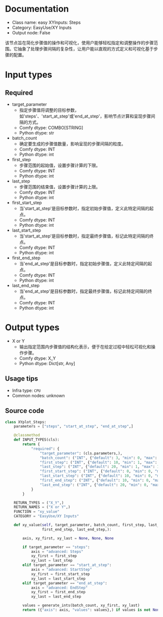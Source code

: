 
# Documentation
- Class name: easy XYInputs: Steps
- Category: EasyUse/XY Inputs
- Output node: False

该节点旨在简化步骤值的操作和可视化，使用户能够轻松指定和调整操作的步骤范围。它抽象了处理步骤间隔的复杂性，让用户能以直观的方式定义和可视化基于步骤的配置。

# Input types
## Required
- target_parameter
    - 指定步骤值将调整的目标参数，如'steps'、'start_at_step'或'end_at_step'，影响节点计算和呈现步骤间隔的方式。
    - Comfy dtype: COMBO[STRING]
    - Python dtype: str
- batch_count
    - 确定要生成的步骤值数量，影响呈现的步骤间隔的粒度。
    - Comfy dtype: INT
    - Python dtype: int
- first_step
    - 步骤范围的起始值，设置步骤计算的下限。
    - Comfy dtype: INT
    - Python dtype: int
- last_step
    - 步骤范围的结束值，设置步骤计算的上限。
    - Comfy dtype: INT
    - Python dtype: int
- first_start_step
    - 当'start_at_step'是目标参数时，指定初始步骤值，定义此特定间隔的起点。
    - Comfy dtype: INT
    - Python dtype: int
- last_start_step
    - 当'start_at_step'是目标参数时，指定最终步骤值，标记此特定间隔的终点。
    - Comfy dtype: INT
    - Python dtype: int
- first_end_step
    - 当'end_at_step'是目标参数时，指定初始步骤值，定义此特定间隔的起点。
    - Comfy dtype: INT
    - Python dtype: int
- last_end_step
    - 当'end_at_step'是目标参数时，指定最终步骤值，标记此特定间隔的终点。
    - Comfy dtype: INT
    - Python dtype: int

# Output types
- X or Y
    - 输出指定范围内步骤值的结构化表示，便于在给定过程中轻松可视化和操作步骤。
    - Comfy dtype: X_Y
    - Python dtype: Dict[str, Any]


## Usage tips
- Infra type: `CPU`
- Common nodes: unknown


## Source code
```python
class XYplot_Steps:
    parameters = ["steps", "start_at_step", "end_at_step",]

    @classmethod
    def INPUT_TYPES(cls):
        return {
            "required": {
                "target_parameter": (cls.parameters,),
                "batch_count": ("INT", {"default": 3, "min": 0, "max": 50}),
                "first_step": ("INT", {"default": 10, "min": 1, "max": 10000}),
                "last_step": ("INT", {"default": 20, "min": 1, "max": 10000}),
                "first_start_step": ("INT", {"default": 0, "min": 0, "max": 10000}),
                "last_start_step": ("INT", {"default": 10, "min": 0, "max": 10000}),
                "first_end_step": ("INT", {"default": 10, "min": 0, "max": 10000}),
                "last_end_step": ("INT", {"default": 20, "min": 0, "max": 10000}),
            }
        }

    RETURN_TYPES = ("X_Y",)
    RETURN_NAMES = ("X or Y",)
    FUNCTION = "xy_value"
    CATEGORY = "EasyUse/XY Inputs"

    def xy_value(self, target_parameter, batch_count, first_step, last_step, first_start_step, last_start_step,
                 first_end_step, last_end_step,):

        axis, xy_first, xy_last = None, None, None

        if target_parameter == "steps":
            axis = "advanced: Steps"
            xy_first = first_step
            xy_last = last_step
        elif target_parameter == "start_at_step":
            axis = "advanced: StartStep"
            xy_first = first_start_step
            xy_last = last_start_step
        elif target_parameter == "end_at_step":
            axis = "advanced: EndStep"
            xy_first = first_end_step
            xy_last = last_end_step

        values = generate_ints(batch_count, xy_first, xy_last)
        return ({"axis": axis, "values": values},) if values is not None else (None,)

```
